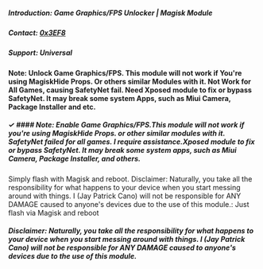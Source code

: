 ##### Introduction: Game Graphics/FPS Unlocker | Magisk Module

##### Contact: [0x3EF8](https://fb.me/0x3EF8)

##### Support: Universal

#### Note: Unlock Game Graphics/FPS. This module will not work if You're using MagiskHide Props. Or others similar Modules with it. Not Work for All Games, causing SafetyNet fail. Need Xposed module to fix or bypass SafetyNet. It may break some system Apps, such as Miui Camera, Package Installer and etc.

##### ✓ #### Note: Enable Game Graphics/FPS.This module will not work if you're using MagiskHide Props. or other similar modules with it. SafetyNet failed for all games. I require assistance.Xposed module to fix or bypass SafetyNet. It may break some system apps, such as Miui Camera, Package Installer, and others.
Simply flash with Magisk and reboot.
Disclaimer: Naturally, you take all the responsibility for what happens to your device when you start messing around with things. I (Jay Patrick Cano) will not be responsible for ANY DAMAGE caused to anyone's devices due to the use of this module.: Just flash via Magisk and reboot

##### Disclaimer: Naturally, you take all the responsibility for what happens to your device when you start messing around with things. I (Jay Patrick Cano) will not be responsible for ANY DAMAGE caused to anyone's devices due to the use of this module.
